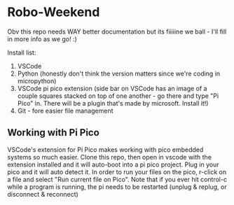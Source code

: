 ﻿# Robo-Weekend
Obv this repo needs WAY better documentation but its fiiiiine we ball - I'll fill in more info as we go! :)

Install list:
1. VSCode
2. Python (honestly don't think the version matters since we're coding in micropython)
3. VSCode pi pico extension (side bar on VSCode has an image of a couple squares stacked on top of one another - go there and type "Pi Pico" in. There will be a plugin that's made by microsoft. Install it!)
4. Git - fore easier file management

## Working with Pi Pico
VSCode's extension for Pi Pico makes working with pico embedded systems so much easier. Clone this repo, then open in vscode with the extension installed and it will auto-boot into a pi pico project. Plug in your pico and it will auto detect it. In order to run your files on the pico, r-click on a file and select "Run current file on Pico". Note that if you ever hit control-c while a program is running, the pi needs to be restarted (unplug & replug, or disconnect & reconnect) 




